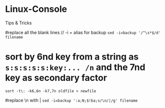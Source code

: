 # Linux-Console
Tips &amp; Tricks

#replace all the blank lines // -i = alias for backup
`sed -i=backup '/^\s*$/d' filename`

# sort by 6nd key from a string as `s:s:s:s:s:key:... /n` and the 7nd key as secondary factor
`sort -t\: -k6,6n -k7,7n oldfile > newfile` 


#replace \n with |
`sed -i=backup ':a;N;$!ba;s/\n/|/g' filename` 
